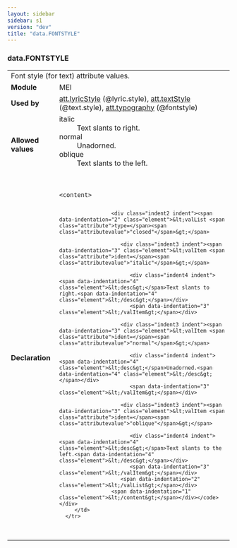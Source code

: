 ```yaml
---
layout: sidebar
sidebar: s1
version: "dev"
title: "data.FONTSTYLE"
---
```

<div class="macroSpec">
   <h3 id="data.FONTSTYLE">data.FONTSTYLE</h3>
   <table class="wovenodd">
      <tr>
         <td colspan="2" class="wovenodd-col2">Font style (for text) attribute values.</td>
      </tr>
      <tr>
         <td class="wovenodd-col1"><strong>Module</strong></td>
         <td class="wovenodd-col2">MEI</td>
      </tr>
      <tr>
         <td class="wovenodd-col1"><strong>Used by</strong></td>
         <td class="wovenodd-col2">
            <div class="parent"><a class="link_odd_classSpec" href="{{ site.baseurl }}/{{ page.version }}/attribute-classes/att.lyricstyle.html">att.lyricStyle</a> (@lyric.style), <a class="link_odd_classSpec" href="{{ site.baseurl }}/{{ page.version }}/attribute-classes/att.textstyle.html">att.textStyle</a> (@text.style), <a class="link_odd_classSpec" href="{{ site.baseurl }}/{{ page.version }}/attribute-classes/att.typography.html">att.typography</a> (@fontstyle)
            </div>
         </td>
      </tr>
      <tr>
         <td class="wovenodd-col1"><strong>Allowed values</strong></td>
         <td class="wovenodd-col2">
            <dl>
               <dt>italic</dt>
               <dd>Text slants to right.</dd>
               <dt>normal</dt>
               <dd>Unadorned.</dd>
               <dt>oblique</dt>
               <dd>Text slants to the left.</dd>
            </dl>
         </td>
      </tr>
      <tr>
         <td class="wovenodd-col1"><strong>Declaration</strong></td>
         <td class="wovenodd-col2">
            <div class="code" xml:space="preserve" data-lang="ODD"><code>
                  <div class="indent1 indent"><span data-indentation="1" class="element">&lt;content&gt;</span>
                     
                     <div class="indent2 indent"><span data-indentation="2" class="element">&lt;valList <span class="attribute">type=</span><span class="attributevalue">"closed"</span>&gt;</span>
                        
                        <div class="indent3 indent"><span data-indentation="3" class="element">&lt;valItem <span class="attribute">ident=</span><span class="attributevalue">"italic"</span>&gt;</span>
                           
                           <div class="indent4 indent"><span data-indentation="4" class="element">&lt;desc&gt;</span>Text slants to right.<span data-indentation="4" class="element">&lt;/desc&gt;</span></div>
                           <span data-indentation="3" class="element">&lt;/valItem&gt;</span></div>
                        
                        <div class="indent3 indent"><span data-indentation="3" class="element">&lt;valItem <span class="attribute">ident=</span><span class="attributevalue">"normal"</span>&gt;</span>
                           
                           <div class="indent4 indent"><span data-indentation="4" class="element">&lt;desc&gt;</span>Unadorned.<span data-indentation="4" class="element">&lt;/desc&gt;</span></div>
                           <span data-indentation="3" class="element">&lt;/valItem&gt;</span></div>
                        
                        <div class="indent3 indent"><span data-indentation="3" class="element">&lt;valItem <span class="attribute">ident=</span><span class="attributevalue">"oblique"</span>&gt;</span>
                           
                           <div class="indent4 indent"><span data-indentation="4" class="element">&lt;desc&gt;</span>Text slants to the left.<span data-indentation="4" class="element">&lt;/desc&gt;</span></div>
                           <span data-indentation="3" class="element">&lt;/valItem&gt;</span></div>
                        <span data-indentation="2" class="element">&lt;/valList&gt;</span></div>
                     <span data-indentation="1" class="element">&lt;/content&gt;</span></div></code></div>
         </td>
      </tr>
   </table>
</div>